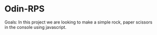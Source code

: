 # Odin-RPS

Goals:
In this project we are looking to make a simple rock, paper scissors in the console using javascript. 

